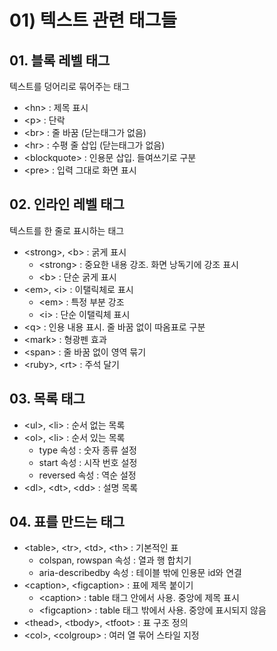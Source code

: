 # 01) 텍스트 관련 태그들

## 01. 블록 레벨 태그

텍스트를 덩어리로 묶어주는 태그

- &lt;hn> : 제목 표시
- &lt;p> : 단락
- &lt;br> : 줄 바꿈 (닫는태그가 없음)
- &lt;hr> : 수평 줄 삽입 (닫는태그가 없음)
- &lt;blockquote> : 인용문 삽입. 들여쓰기로 구분
- &lt;pre> : 입력 그대로 화면 표시

## 02. 인라인 레벨 태그

텍스트를 한 줄로 표시하는 태그

- &lt;strong&GT;, &lt;b&GT; : 굵게 표시
    - &lt;strong&GT; : 중요한 내용 강조. 화면 낭독기에 강조 표시
    - &lt;b&GT; : 단순 굵게 표시
- &lt;em&GT;, &lt;i&GT; : 이탤릭체로 표시
    - &lt;em&GT; : 특정 부분 강조
    - &lt;i&GT; : 단순 이탤릭체 표시
- &lt;q&GT; : 인용 내용 표시. 줄 바꿈 없이 따옴표로 구분
- &lt;mark&GT; : 형광펜 효과
- &lt;span&GT; : 줄 바꿈 없이 영역 묶기
- &lt;ruby&GT;, &lt;rt&GT; : 주석 달기

## 03. 목록 태그

- &lt;ul&GT;, &lt;li&GT; : 순서 없는 목록
- &lt;ol&GT;, &lt;li&GT; : 순서 있는 목록
    - type 속성 : 숫자 종류 설정
    - start 속성 : 시작 번호 설정
    - reversed 속성 : 역순 설정
- &lt;dl&GT;, &lt;dt&GT;, &lt;dd&GT; : 설명 목록

## 04. 표를 만드는 태그

- &lt;table&GT;, &lt;tr&GT;, &lt;td&GT;, &lt;th&GT; : 기본적인 표
    - colspan, rowspan 속성 : 열과 행 합치기
    - aria-describedby 속성 : 테이블 밖에 인용문 id와 연결
- &lt;caption&GT;, &lt;figcaption&GT; : 표에 제목 붙이기
    - &lt;caption&GT; : table 태그 안에서 사용. 중앙에 제목 표시
    - &lt;figcaption&GT; : table 태그 밖에서 사용. 중앙에 표시되지 않음
- &lt;thead&GT;, &lt;tbody&GT;, &lt;tfoot&GT; : 표 구조 정의
- &lt;col&GT;, &lt;colgroup&GT; : 여러 열 묶어 스타일 지정
